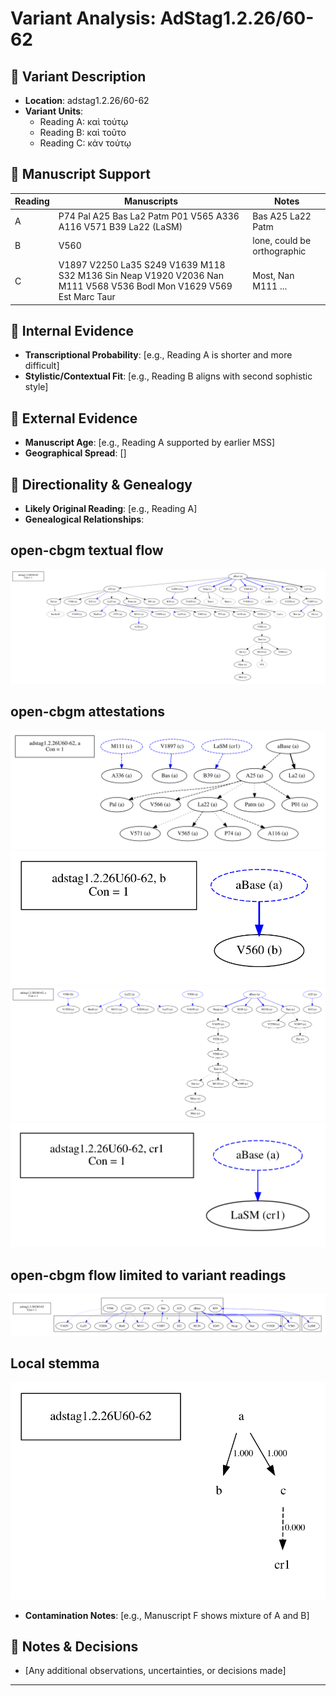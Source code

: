 # Variant Analysis: AdStag1.2.26/60-62

## 📌 Variant Description
- **Location**: adstag1.2.26/60-62
- **Variant Units**: 
  - Reading A: καὶ τούτῳ
  - Reading B: καὶ τoῦτο
  - Reading C: κἀν τούτῳ

## 🧬 Manuscript Support
| Reading | Manuscripts | Notes |
|--------|-------------|-------|
| A      | P74 Pal A25 Bas La2 Patm P01 V565 A336 A116 V571 B39 La22 (LaSM)| Bas A25 La22 Patm |
| B      | V560 | lone, could be orthographic |
| C      | V1897 V2250 La35 S249 V1639 M118 S32 M136 Sin Neap V1920 V2036 Nan M111 V568 V536 Bodl Mon V1629 V569 Est Marc Taur | Most, Nan M111 ... |

## 🧠 Internal Evidence
- **Transcriptional Probability**: [e.g., Reading A is shorter and more difficult]
- **Stylistic/Contextual Fit**: [e.g., Reading B aligns with second sophistic style]

## 🧭 External Evidence
- **Manuscript Age**: [e.g., Reading A supported by earlier MSS]
- **Geographical Spread**: []

## 🔄 Directionality & Genealogy
- **Likely Original Reading**: [e.g., Reading A]
- **Genealogical Relationships**:
## open-cbgm textual flow ##
![adstag1.2.26U60-62](flow/adstag1.2.26U60-62-textual-flow.svg "adstag1.2.26U60-62")
## open-cbgm attestations ##
![adstag1.2.26U60-62Ra](attestations/adstag1.2.26U60-62Ra-coherence-attestations.svg "adstag1.2.26U60-62Ra")
![adstag1.2.26U60-62Rb](attestations/adstag1.2.26U60-62Rb-coherence-attestations.svg "adstag1.2.26U60-62Rb")
![adstag1.2.26U60-62Rc](attestations/adstag1.2.26U60-62Rc-coherence-attestations.svg "adstag1.2.26U60-62Rc")
![adstag1.2.26U60-62Rcr1](attestations/adstag1.2.26U60-62Rcr1-coherence-attestations.svg "adstag1.2.26U60-62Rcr1")
## open-cbgm flow limited to variant readings ##
![adstag1.2.26U60-62](variants/adstag1.2.26U60-62-coherence-variants.svg "adstag1.2.26U60-62")
## Local stemma ##
![adstag1.2.26U60-62](local/adstag1.2.26U60-62-local-stemma.svg "adstag1.2.26U60-62")
- **Contamination Notes**: [e.g., Manuscript F shows mixture of A and B]

## 📝 Notes & Decisions
- [Any additional observations, uncertainties, or decisions made]

---